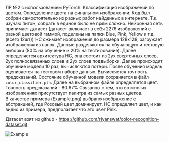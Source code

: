 ЛР №2 с использованием PyTorch.
Классификация изображений по цветам. Определение цвета на финальном изображении.
Код был собран самостоятельно из разных работ найденных в интернете. Т.к. изучаю питон, собрать в единое было не прям сложно.
Нейронная сеть принимает датасет (датасет включает в себя 2276 изображений с разной цветовой гаммой, поделены на папки Blue, Pink, Yellow и т.д. (всего 12шт))
НС сжимает изображения до размера 128х128, загружает изображения из папок. Данные разделяются на обучающую и тестовую выборки (80% на обучение и 20% на тестирование). Далее определяется архитектура НС, она состоит из 2ух сверточных слоев, 2ух полносвязанных слоев и 2ух слоев подвыборки. Далее происходит обучение модели 10 раз, вычисляются потери. После обучения модель оценивается на тестовом наборе данных. Вычисляется точность предсказаний. Состояние обученной модели сохраняется в файл `color_classifier.pth`. Далее на выбранном файле определяется цвет.
Точность предсказаний - 80.67% Связанно с тем, что во многих изображениях присутствует палитра из самых разных цветов.  
В качестве примера (Example.png) выбрано изображение с абстракцией, где Розовый цвет доминирует.
НС определяет цвет, и как видно из примера, предполагает что это цвет Pink.

Датасет взят из github - https://github.com/riyanswat/color-recognition-dataset.git

![Example](https://github.com/user-attachments/assets/d6d1f862-03c9-41bd-b24a-bcfadb40fd38)
